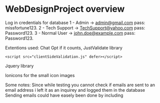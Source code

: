 # WebDesignProject overview

Log in credentials for database 
1 - Admin -> admin@gmail.com pass: missfortune123.
2 - Tech Support -> TechSupport@yahoo.com pass: Password123.
3 - Normal User -> john.doe@example.com pass: Password123.

Extentions used:
Chat Gpt if it counts,
JustValidate library 
<script src="https://unpkg.com/just-validate@latest/dist/just-validate.production.min.js" defer></script>
    <script src="clientSideValidation.js" defer></script>

  Jquery library
  <script src="https://code.jquery.com/jquery-3.6.0.min.js"></script>

Ionicons for the small icon images 
  <script type="module" src="https://unpkg.com/ionicons@5.5.2/dist/ionicons/ionicons.esm.js"></script>
  <script nomodule src="https://unpkg.com/ionicons@5.5.2/dist/ionicons/ionicons.js"></script>

  Some notes:
  Since while testing you cannot check if emails are sent to an email address i left it as an inquirey and logged them in the database
  Sending emails could have easely been done by including <script src="https://smtpjs.com/v3/smtp.js"> 
  aA .htaccess has been set where we can be redirected to other pages without the need to know the file extention(.hmtl, .php) and also
  it wont show in the url.
  Images are stored in the database, used the blob type variable.

  This project includes almost all concepts learned in class
  Starting from header, links, iframes and up to ajax, database connection ect.
